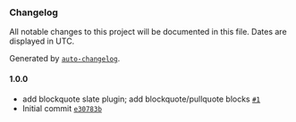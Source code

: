 ### Changelog

All notable changes to this project will be documented in this file. Dates are displayed in UTC.

Generated by [`auto-changelog`](https://github.com/CookPete/auto-changelog).

#### 1.0.0

- add blockquote slate plugin; add blockquote/pullquote blocks [`#1`](https://github.com/eea/volto-blockquote/pull/1)
- Initial commit [`e30783b`](https://github.com/eea/volto-blockquote/commit/e30783b6aefc432e93934f9055be5dcbe20551fe)
